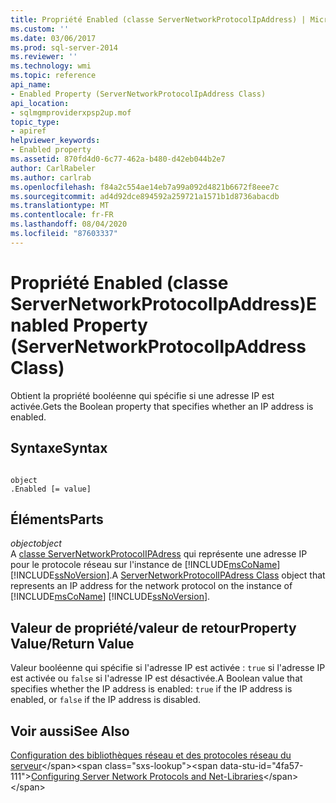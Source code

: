 ```yaml
---
title: Propriété Enabled (classe ServerNetworkProtocolIpAddress) | Microsoft Docs
ms.custom: ''
ms.date: 03/06/2017
ms.prod: sql-server-2014
ms.reviewer: ''
ms.technology: wmi
ms.topic: reference
api_name:
- Enabled Property (ServerNetworkProtocolIpAddress Class)
api_location:
- sqlmgmproviderxpsp2up.mof
topic_type:
- apiref
helpviewer_keywords:
- Enabled property
ms.assetid: 870fd4d0-6c77-462a-b480-d42eb044b2e7
author: CarlRabeler
ms.author: carlrab
ms.openlocfilehash: f84a2c554ae14eb7a99a092d4821b6672f8eee7c
ms.sourcegitcommit: ad4d92dce894592a259721a1571b1d8736abacdb
ms.translationtype: MT
ms.contentlocale: fr-FR
ms.lasthandoff: 08/04/2020
ms.locfileid: "87603337"
---
```

# <a name="enabled-property-servernetworkprotocolipaddress-class"></a><span data-ttu-id="4fa57-102">Propriété Enabled (classe ServerNetworkProtocolIpAddress)</span><span class="sxs-lookup"><span data-stu-id="4fa57-102">Enabled Property (ServerNetworkProtocolIpAddress Class)</span></span>
  <span data-ttu-id="4fa57-103">Obtient la propriété booléenne qui spécifie si une adresse IP est activée.</span><span class="sxs-lookup"><span data-stu-id="4fa57-103">Gets the Boolean property that specifies whether an IP address is enabled.</span></span>  
  
## <a name="syntax"></a><span data-ttu-id="4fa57-104">Syntaxe</span><span class="sxs-lookup"><span data-stu-id="4fa57-104">Syntax</span></span>  
  
```  
  
object  
.Enabled [= value]  
```  
  
## <a name="parts"></a><span data-ttu-id="4fa57-105">Éléments</span><span class="sxs-lookup"><span data-stu-id="4fa57-105">Parts</span></span>  
 <span data-ttu-id="4fa57-106">*object*</span><span class="sxs-lookup"><span data-stu-id="4fa57-106">*object*</span></span>  
 <span data-ttu-id="4fa57-107">A [classe ServerNetworkProtocolIPAdress](servernetworkprotocolipaddress-class.md) qui représente une adresse IP pour le protocole réseau sur l'instance de [!INCLUDE[msCoName](../../../includes/msconame-md.md)] [!INCLUDE[ssNoVersion](../../../includes/ssnoversion-md.md)].</span><span class="sxs-lookup"><span data-stu-id="4fa57-107">A [ServerNetworkProtocolIPAdress Class](servernetworkprotocolipaddress-class.md) object that represents an IP address for the network protocol on the instance of [!INCLUDE[msCoName](../../../includes/msconame-md.md)] [!INCLUDE[ssNoVersion](../../../includes/ssnoversion-md.md)].</span></span>  
  
## <a name="property-valuereturn-value"></a><span data-ttu-id="4fa57-108">Valeur de propriété/valeur de retour</span><span class="sxs-lookup"><span data-stu-id="4fa57-108">Property Value/Return Value</span></span>  
 <span data-ttu-id="4fa57-109">Valeur booléenne qui spécifie si l'adresse IP est activée : `true` si l'adresse IP est activée ou `false` si l'adresse IP est désactivée.</span><span class="sxs-lookup"><span data-stu-id="4fa57-109">A Boolean value that specifies whether the IP address is enabled: `true` if the IP address is enabled, or `false` if the IP address is disabled.</span></span>  
  
## <a name="see-also"></a><span data-ttu-id="4fa57-110">Voir aussi</span><span class="sxs-lookup"><span data-stu-id="4fa57-110">See Also</span></span>  
 <span data-ttu-id="4fa57-111">[Configuration des bibliothèques réseau et des protocoles réseau du serveur](https://msdn.microsoft.com/library/ms177485\(v=sql.100\).aspx)</span><span class="sxs-lookup"><span data-stu-id="4fa57-111">[Configuring Server Network Protocols and Net-Libraries](https://msdn.microsoft.com/library/ms177485\(v=sql.100\).aspx)</span></span>  
  
  
